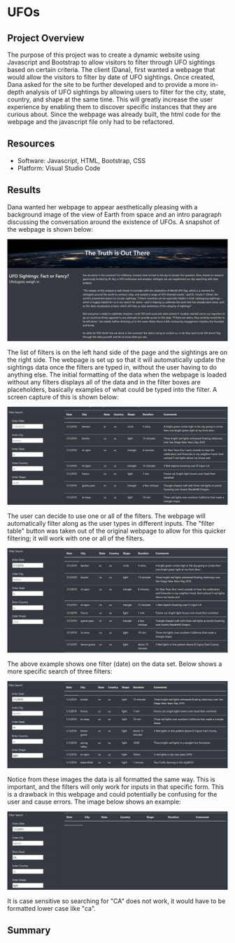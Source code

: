 # UFOs

## Project Overview

The purpose of this project was to create a dynamic website using Javascript and Bootstrap to allow visitors to filter through UFO sightings based on certain criteria. The client (Dana), first wanted a webpage that would allow the visitors to filter by date of UFO sightings. Once created, Dana asked for the site to be further developed and to provide a more in-depth analysis of UFO sightings by allowing users to filter for the city, state, country, and shape at the same time. This will greatly increase the user experience by enabling them to discover specific instances that they are curious about. Since the webpage was already built, the html code for the webpage and the javascript file only had to be refactored.

## Resources

* Software: Javascript, HTML, Bootstrap, CSS
* Platform: Visual Studio Code

## Results

Dana wanted her webpage to appear aesthetically pleasing with a background image of the view of Earth from space and an intro paragraph discussing the conversation around the existence of UFOs. A snapshot of the webpage is shown below:

![background.png](/resources/background.png)

The list of filters is on the left hand side of the page and the sightings are on the right side. The webpage is set up so that it will automatically update the sightings data once the filters are typed in, without the user having to do anything else. The initial formatting of the data when the webpage is loaded without any filters displays all of the data and in the filter boxes are placeholders, basically examples of what could be typed into the filter. A screen capture of this is shown below:

![filters1.png](/resources/filters1.png)

The user can decide to use one or all of the filters. The webpage will automatically filter along as the user types in different inputs. The "filter table" button was taken out of the original webpage to allow for this quicker filtering; it will work with one or all of the filters.

![one_filter.png](/resources/one_filter.png)

The above example shows one filter (date) on the data set. Below shows a more specific search of three filters:

![correct_filter.png](/resources/correct_filter.png)

Notice from these images the data is all formatted the same way. This is important, and the filters will only work for inputs in that specific form. This is a drawback in this webpage and could potentially be confusing for the user and cause errors. The image below shows an example:

![caps_on.png](/resources/caps_on.png)

It is case sensitive so searching for "CA" does not work, it would have to be formatted lower case like "ca".

## Summary
